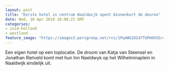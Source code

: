 ```yaml
---
layout: post
title: "Eerste hotel in centrum Naaldwijk opent binnenkort de deuren"
date: Wed, 10 Apr 2019 10:08:22 GMT
categories: 
- zuid-holland 
- westland 
feature_image: "https://images3.persgroep.net/rcs/1Pq4WGZdId7TGPHdVGSrrJOFg-g/diocontent/144827636/_fitwidth/400/?appId=21791a8992982cd8da851550a453bd7f&quality=0.7"
---
```


Een eigen hotel op een toplocatie. De droom van Katja van Steensel en Jonathan Rietveld komt met hun Inn Naeldwyk op het Wilhelminaplein in Naaldwijk eindelijk uit.
